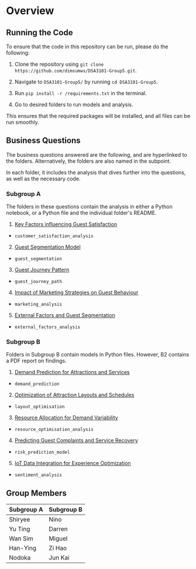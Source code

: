 # Overview

## Running the Code

To ensure that the code in this repository can be run, please do the following:

1. Clone the repository using `git clone https://github.com/dimsumws/DSA3101-Group5.git`.

2. Navigate to `DSA3101-Group5/` by running `cd DSA3101-Group5`. 

2. Run `pip install -r /requirements.txt` in the terminal.

3. Go to desired folders to run models and analysis.

This ensures that the required packages will be installed, and all files can be run smoothly.

## Business Questions

The business questions answered are the following, and are hyperlinked to the folders. Alternatively, the folders are also named in the subpoint.

In each folder, it includes the analysis that dives further into the questions, as well as the necessary code. 

### Subgroup A

The folders in these questions contain the analysis in either a Python notebook, or a Python file and the individual folder's README.

1. [Key Factors influencing Guest Satisfaction](./customer_satisfaction_analysis/)

- `customer_satisfaction_analysis` 

2. [Guest Segmentation Model](./guest_segmentation/)

- `guest_segmentation`

3. [Guest Journey Pattern](./guest_journey_path/)

- `guest_journey_path`

4. [Impact of Marketing Strategies on Guest Behaviour](./marketing_analysis/)

- `marketing_analysis`

5. [External Factors and Guest Segmentation](./external_factors_analysis/)

- `external_factors_analysis`


### Subgroup B

Folders in Subgroup B contain models in Python files. However, B2 contains a PDF report on findings.

1. [Demand Prediction for Attractions and Services](./demand_prediction/)

- `demand_prediction`

2. [Optimization of Attraction Layouts and Schedules](./layout_optimisation/Optimisation_of_AttractionLayouts.pdf)

- `layout_optimisation`

3. [Resource Allocation for Demand Variability](./resource_optimisation_analysis/)

- `resource_optimisation_analysis`

4. [Predicting Guest Complaints and Service Recovery](./risk_prediction_model/)

- `risk_prediction_model`

5. [IoT Data Integration for Experience Optimization](./sentiment_analysis/)

- `sentiment_analysis`

## Group Members

| Subgroup A | Subgroup B |
|------------|------------|
| Shiryee    | Nino       |
| Yu Ting    | Darren     |
| Wan Sim    | Miguel     |
| Han-Ying   | Zi Hao     |
| Nodoka     | Jun Kai    |

